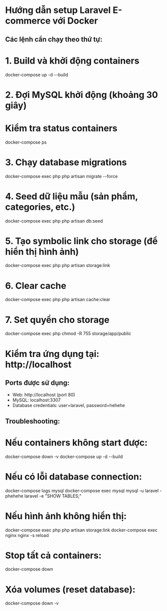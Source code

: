# Hướng dẫn setup Laravel E-commerce với Docker

## Các lệnh cần chạy theo thứ tự:

# 1. Build và khởi động containers

docker-compose up -d --build

# 2. Đợi MySQL khởi động (khoảng 30 giây)

# Kiểm tra status containers

docker-compose ps

# 3. Chạy database migrations

docker-compose exec php php artisan migrate --force

# 4. Seed dữ liệu mẫu (sản phẩm, categories, etc.)

docker-compose exec php php artisan db:seed

# 5. Tạo symbolic link cho storage (để hiển thị hình ảnh)

docker-compose exec php php artisan storage:link

# 6. Clear cache

docker-compose exec php php artisan cache:clear

# 7. Set quyền cho storage

docker-compose exec php chmod -R 755 storage/app/public

# Kiểm tra ứng dụng tại: http://localhost

## Ports được sử dụng:

-   Web: http://localhost (port 80)
-   MySQL: localhost:3307
-   Database credentials: user=laravel, password=hehehe

## Troubleshooting:

# Nếu containers không start được:

docker-compose down -v
docker-compose up -d --build

# Nếu có lỗi database connection:

docker-compose logs mysql
docker-compose exec mysql mysql -u laravel -phehehe laravel -e "SHOW TABLES;"

# Nếu hình ảnh không hiển thị:

docker-compose exec php php artisan storage:link
docker-compose exec nginx nginx -s reload

# Stop tất cả containers:

docker-compose down

# Xóa volumes (reset database):

docker-compose down -v

